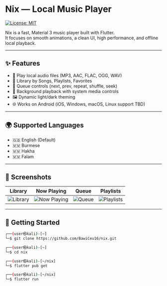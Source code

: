 # Nix — Local Music Player

[![License: MIT](https://img.shields.io/badge/License-MIT-yellow.svg)](LICENSE)

Nix is a fast, Material 3 music player built with Flutter.  
It focuses on smooth animations, a clean UI, high performance, and offline local playback.

---

## ✨ Features
- 🎵 Play local audio files (MP3, AAC, FLAC, OGG, WAV)
- 📂 Library by Songs, Playlists, Favorites
- 🔁 Queue controls (next, prev, repeat, shuffle, seek)
- 📱 Background playback with system media controls
- 🖼️ Dynamic light/dark theming
- 🌐 Works on Android (iOS, Windows, macOS, Linux support TBD)

---

## 🌍 Supported Languages
- 🇬🇧 English (Default)  
- 🇲🇲 Burmese  
- 🇲🇲 Hakha  
- 🇲🇲 Falam  

---

## 📸 Screenshots

| Library | Now Playing | Queue | Playlists |
|---------|-------------|-------|-----------|
| ![Library](docs/images/library.png) | ![Now Playing](docs/images/now_playing.png) | ![Queue](docs/images/queue.png) | ![Playlists](docs/images/playlists.png) |

---

## 🚀 Getting Started

```bash
┌──(user㉿kali)-[~]
└─$ git clone https://github.com/BawiCeu16/nix.git

┌──(user㉿kali)-[~]
└─$ cd nix

┌──(user㉿kali)-[~/nix]
└─$ flutter pub get

┌──(user㉿kali)-[~/nix]
└─$ flutter run
